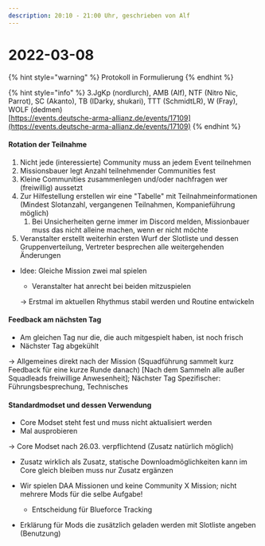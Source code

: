 ```yaml
---
description: 20:10 - 21:00 Uhr, geschrieben von Alf
---
```


# 2022-03-08

{% hint style="warning" %}
Protokoll in Formulierung
{% endhint %}

{% hint style="info" %}
3.JgKp (nordlurch), AMB (Alf), NTF (Nitro Nic, Parrot), SC (Akanto), TB (IDarky, shukari), TTT (SchmidtLR), W (Fray), WOLF (dedmen)\
[https://events.deutsche-arma-allianz.de/events/17109](https://events.deutsche-arma-allianz.de/events/17109)
{% endhint %}

#### Rotation der Teilnahme

1. Nicht jede (interessierte) Community muss an jedem Event teilnehmen
2. Missionsbauer legt Anzahl teilnehmender Communities fest
3. Kleine Communities zusammenlegen und/oder nachfragen wer (freiwillig) aussetzt
4. Zur Hilfestellung erstellen wir eine "Tabelle" mit Teilnahmeinformationen (Mindest Slotanzahl, vergangenen Teilnahmen, Kompanieführung möglich)
   1. Bei Unsicherheiten gerne immer im Discord melden, Missionbauer muss das nicht alleine machen, wenn er nicht möchte
5. Veranstalter erstellt weiterhin ersten Wurf der Slotliste und dessen Gruppenverteilung, Vertreter besprechen alle weitergehenden Änderungen

*   Idee: Gleiche Mission zwei mal spielen

    * Veranstalter hat anrecht bei beiden mitzuspielen

    \-> Erstmal im aktuellen Rhythmus stabil werden und Routine entwickeln

#### Feedback am nächsten Tag

* Am gleichen Tag nur die, die auch mitgespielt haben, ist noch frisch
* Nächster Tag abgekühlt

\-> Allgemeines direkt nach der Mission (Squadführung sammelt kurz Feedback für eine kurze Runde danach) \[Nach dem Sammeln alle außer Squadleads freiwillige Anwesenheit]; Nächster Tag Spezifischer: Führungsbesprechung, Technisches

#### Standardmodset und dessen Verwendung

* Core Modset steht fest und muss nicht aktualisiert werden
* Mal ausprobieren

\-> Core Modset nach 26.03. verpflichtend (Zusatz natürlich möglich)

* Zusatz wirklich als Zusatz, statische Downloadmöglichkeiten kann im Core gleich bleiben muss nur Zusatz ergänzen



* Wir spielen DAA Missionen und keine Community X Mission; nicht mehrere Mods für die selbe Aufgabe!
  * Entscheidung für Blueforce Tracking



* Erklärung für Mods die zusätzlich geladen werden mit Slotliste angeben (Benutzung)
